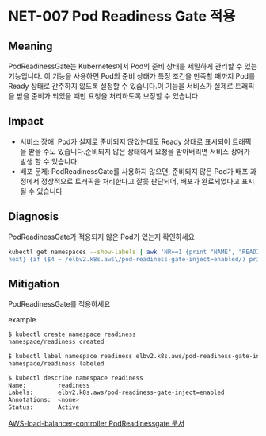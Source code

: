 # NET-007 Pod Readiness Gate 적용

## Meaning
PodReadinessGate는 Kubernetes에서 Pod의 준비 상태를 세밀하게 관리할 수 있는 기능입니다. 이 기능을 사용하면 Pod의 준비 상태가 특정 조건을 만족할 때까지 Pod를 Ready 상태로 간주하지 않도록 설정할 수 있습니다.이 기능을 서비스가 실제로 트래픽을 받을 준비가 되었을 때만 요청을 처리하도록 보장할 수 있습니다

## Impact
- 서비스 장애: Pod가 실제로 준비되지 않았는데도 Ready 상태로 표시되어 트래픽을 받을 수도 있습니다.준비되지 않은 상태에서 요청을 받아버리면 서비스 장애가 발생 할 수 있습니다.
- 배포 문제: PodReadinessGate를 사용하지 않으면, 준비되지 않은 Pod가 배포 과정에서 정상적으로 트래픽을 처리한다고 잘못 판단되어, 배포가 완료되었다고 표시될 수 있습니다

## Diagnosis
PodReadinessGate가 적용되지 않은 Pod가 있는지 확인하세요
```bash
kubectl get namespaces --show-labels | awk 'NR==1 {print "NAME", "READINESSGATE"; 
next} {if ($4 ~ /elbv2.k8s.aws\/pod-readiness-gate-inject=enabled/) print $1, "Enabled"; else print $1, "Disabled"}'
```

## Mitigation
PodReadinessGate를 적용하세요

example
```bash
$ kubectl create namespace readiness
namespace/readiness created

$ kubectl label namespace readiness elbv2.k8s.aws/pod-readiness-gate-inject=enabled
namespace/readiness labeled

$ kubectl describe namespace readiness
Name:         readiness
Labels:       elbv2.k8s.aws/pod-readiness-gate-inject=enabled
Annotations:  <none>
Status:       Active

```
[AWS-load-balancer-controller PodReadinessgate 문서](https://kubernetes-sigs.github.io/aws-load-balancer-controller/v2.1/deploy/pod_readiness_gate/)

